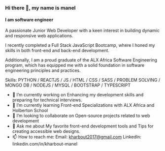 ### Hi there 👋, my name is manel
#### I am software engineer

A passionate Junior Web Developer with a keen interest in building dynamic and responsive web applications.
 
I recently completed a Full Stack JavaScript Bootcamp, where I honed my skills in both front-end and back-end development. 

Additionally, I am a proud graduate of the ALX Africa Software Engineering program, which has equipped me with a solid foundation in software engineering principles and practices.

Skills: PYTHON / REACTJS / JS / HTML / CSS / SASS / PROBLEM SOLVING / MONGO DB / NODEJS / MYSQL / BOOTSTRAP / TYPESCRIPT

- 🔭 I’m currently working on Enhancing my development skills and preparing for technical interviews. 
- 🌱 I’m currently learning Front-end Specializations with ALX Africa and Holberton School 
- 👯 I’m looking to collaborate on Open-source projects related to web development 
- 💬 Ask me about My favorite front-end development tools and Tips for creating accessible web designs. 
- 📫 How to reach me: Email: kharbout2017@gmail.com LinkedIn: linkedin.com/in/kharbout-manel 




